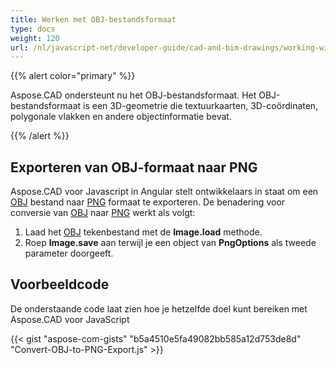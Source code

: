 ```yaml
---
title: Werken met OBJ-bestandsformaat
type: docs
weight: 120
url: /nl/javascript-net/developer-guide/cad-and-bim-drawings/working-with-obj-file-format/
---
```


{{% alert color="primary" %}}

Aspose.CAD ondersteunt nu het OBJ-bestandsformaat. Het OBJ-bestandsformaat is een 3D-geometrie die textuurkaarten, 3D-coördinaten, polygonale vlakken en andere objectinformatie bevat.

{{% /alert %}}

## **Exporteren van OBJ-formaat naar PNG**

Aspose.CAD voor Javascript in Angular stelt ontwikkelaars in staat om een [OBJ](https://docs.fileformat.com/3d/obj/) bestand naar [PNG](https://docs.fileformat.com/image/png/) formaat te exporteren. De benadering voor conversie van [OBJ](https://docs.fileformat.com/3d/obj/) naar [PNG](https://docs.fileformat.com/image/png/) werkt als volgt:

1. Laad het [OBJ](https://docs.fileformat.com/3d/obj/) tekenbestand met de **Image.load** methode.
1. Roep **Image.save** aan terwijl je een object van **PngOptions** als tweede parameter doorgeeft.

## Voorbeeldcode

De onderstaande code laat zien hoe je hetzelfde doel kunt bereiken met Aspose.CAD voor JavaScript

{{< gist "aspose-com-gists" "b5a4510e5fa49082bb585a12d753de8d" "Convert-OBJ-to-PNG-Export.js" >}}
